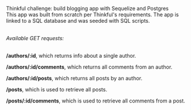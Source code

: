Thinkful challenge: build blogging app with Sequelize and Postgres<br>
This app was built from scratch per Thinkful's requirements. The app is linked to a SQL database and was seeded with SQL scripts.<br>

<br><i>Available GET requests:</i><br>

<br><b>/authors/:id</b>, which returns info about a single author.<br>

<b>/authors/:id/comments</b>, which returns all comments from an author.<br>

<b>/authors/:id/posts</b>, which returns all posts by an author.<br>

<b>/posts</b>, which is used to retrieve all posts.<br>

<b>/posts/:id/comments</b>, which is used to retrieve all comments from a post.<br>